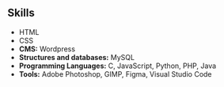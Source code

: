 ## Skills

- HTML
- CSS
- **CMS:** Wordpress
- **Structures and databases:** MySQL
- **Programming Languages:** C, JavaScript, Python, PHP, Java
- **Tools:** Adobe Photoshop, GIMP, Figma, Visual Studio Code
